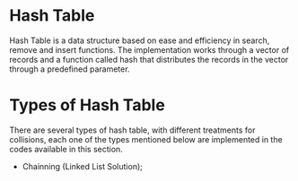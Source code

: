 # Hash Table

Hash Table is a data structure based on ease and efficiency in search, remove and insert functions. The implementation works through a vector of records and a function called hash that distributes the records in the vector through a predefined parameter.

# Types of Hash Table

There are several types of hash table, with different treatments for collisions, each one of the types mentioned below are implemented in the codes available in this section.

- Chainning (Linked List Solution);
